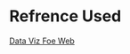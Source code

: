 <h1>Refrence Used</h1>
<a href="http://freecomputerbooks.com/Interactive-Data-Visualization-for-the-Web.html" target="_blank">Data Viz Foe Web</a>
